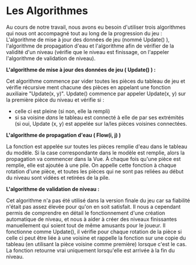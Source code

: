 # Les Algorithmes


Au cours de notre travail, nous avons eu besoin d'utiliser trois algorithmes qui nous ont accompagné tout au long de la progression du jeu : L'algorithme de mise à jour des données de jeu (nommé Update() ), l'algorithme de propagation d'eau et l'algorithme afin de vérifier de la validité d'un niveau (vérifie que le niveau est finissage, on l'appeler l'algorithme de validation de niveau). 

**L'algorithme de mise à jour des données de jeu ( Update() ) :**

Cet algorithme commence par vider toutes les pièces du tableau de jeu et vérifie récursive ment chacune des pièces en appelant une fonction auxiliaire "Update(x, y)". Update() commence par appeler Update(x, y) sur la première pièce du niveau et vérifie si :
- celle ci est pleine (si non, elle la rempli)
- si sa voisine *dans* le tableau est connecté à elle de par ses extrémités (si oui, Update (x, y) est appelée sur la/les pièces voisines connectées.

**L'algorithme de propagation d'eau ( Flow(i, j) )**

La fonction est appelée sur toutes les pièces remplie d'eau dans le tableau du modèle. 
Si la case correspondante dans le modèle est remplie, alors la propagation va commencer dans la Vue. 
À chaque fois qu'une pièce est remplie, elle est ajoutée à une pile. 
On appelle cette fonction à chaque rotation d'une pièce, et toutes les pièces qui ne sont pas reliées au début du niveau sont vidées et retirées de la pile. 

**L'algorithme de validation de niveau :**

Cet algorithme n'a pas été utilisé dans la version finale du jeu car sa fiabilité n'était pas assez élevée pour qu'on en soit satisfait. 
Il nous a cependant permis de comprendre en détail le fonctionnement d'une création automatique de niveau, 
et nous à aider à créer des niveaux finissantes manuellement qui soient tout de même amusants pour le joueur. 
Il fonctionne comme Update(), il vérifie pour chaque rotation de la pièce si celle ci peut être liée à une voisine et rappelle la fonction sur 
une copie du tableau (en utilisant la pièce voisine comme première) lorsque c'est le cas. 
La fonction retourne vrai uniquement lorsqu'elle est arrivée à la fin du niveau.